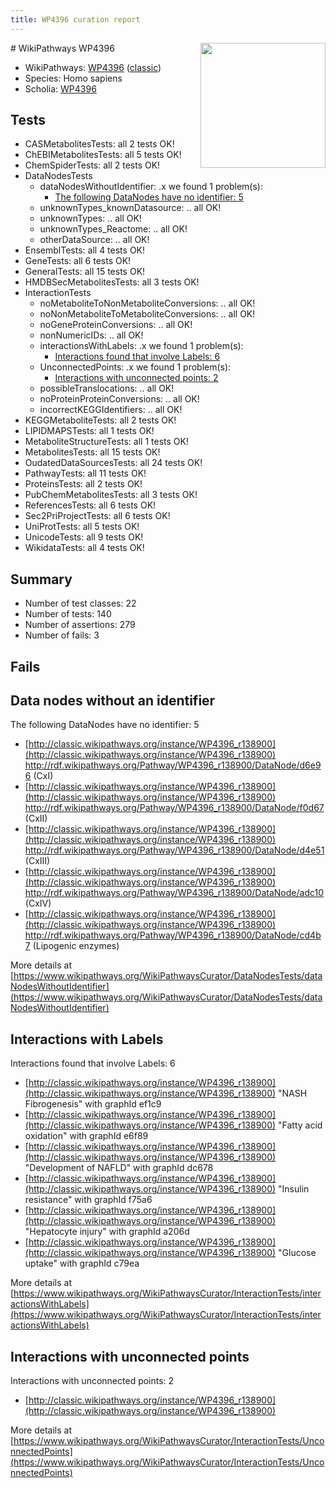 ```yaml
---
title: WP4396 curation report
---
```


<img style="float: right; width: 200px" src="https://upload.wikimedia.org/wikipedia/commons/thumb/8/83/Wplogo_with_text_500.png/640px-Wplogo_with_text_500.png" />
# WikiPathways WP4396

* WikiPathways: [WP4396](https://wikipathways.org/pathways/WP4396) ([classic](https://classic.wikipathways.org/instance/WP4396))
* Species: Homo sapiens
* Scholia: [WP4396](https://scholia.toolforge.org/wikipathways/WP4396)
## Tests
* CASMetabolitesTests: all 2 tests OK!
* ChEBIMetabolitesTests: all 5 tests OK!
* ChemSpiderTests: all 2 tests OK!
* DataNodesTests
    * dataNodesWithoutIdentifier: .x we found 1 problem(s):
        * [The following DataNodes have no identifier: 5](#d2d32fa4)
    * unknownTypes_knownDatasource: .. all OK!
    * unknownTypes: .. all OK!
    * unknownTypes_Reactome: .. all OK!
    * otherDataSource: .. all OK!
* EnsemblTests: all 4 tests OK!
* GeneTests: all 6 tests OK!
* GeneralTests: all 15 tests OK!
* HMDBSecMetabolitesTests: all 3 tests OK!
* InteractionTests
    * noMetaboliteToNonMetaboliteConversions: .. all OK!
    * noNonMetaboliteToMetaboliteConversions: .. all OK!
    * noGeneProteinConversions: .. all OK!
    * nonNumericIDs: .. all OK!
    * interactionsWithLabels: .x we found 1 problem(s):
        * [Interactions found that involve Labels: 6](#630d267d)
    * UnconnectedPoints: .x we found 1 problem(s):
        * [Interactions with unconnected points: 2](#35a61ada)
    * possibleTranslocations: .. all OK!
    * noProteinProteinConversions: .. all OK!
    * incorrectKEGGIdentifiers: .. all OK!
* KEGGMetaboliteTests: all 2 tests OK!
* LIPIDMAPSTests: all 1 tests OK!
* MetaboliteStructureTests: all 1 tests OK!
* MetabolitesTests: all 15 tests OK!
* OudatedDataSourcesTests: all 24 tests OK!
* PathwayTests: all 11 tests OK!
* ProteinsTests: all 2 tests OK!
* PubChemMetabolitesTests: all 3 tests OK!
* ReferencesTests: all 6 tests OK!
* Sec2PriProjectTests: all 6 tests OK!
* UniProtTests: all 5 tests OK!
* UnicodeTests: all 9 tests OK!
* WikidataTests: all 4 tests OK!


## Summary

* Number of test classes: 22
* Number of tests: 140
* Number of assertions: 279
* Number of fails: 3

## Fails

<a name="d2d32fa4" />

## Data nodes without an identifier

The following DataNodes have no identifier: 5

* [http://classic.wikipathways.org/instance/WP4396_r138900](http://classic.wikipathways.org/instance/WP4396_r138900) http://rdf.wikipathways.org/Pathway/WP4396_r138900/DataNode/d6e96 (CxI)
* [http://classic.wikipathways.org/instance/WP4396_r138900](http://classic.wikipathways.org/instance/WP4396_r138900) http://rdf.wikipathways.org/Pathway/WP4396_r138900/DataNode/f0d67 (CxII)
* [http://classic.wikipathways.org/instance/WP4396_r138900](http://classic.wikipathways.org/instance/WP4396_r138900) http://rdf.wikipathways.org/Pathway/WP4396_r138900/DataNode/d4e51 (CxIII)
* [http://classic.wikipathways.org/instance/WP4396_r138900](http://classic.wikipathways.org/instance/WP4396_r138900) http://rdf.wikipathways.org/Pathway/WP4396_r138900/DataNode/adc10 (CxIV)
* [http://classic.wikipathways.org/instance/WP4396_r138900](http://classic.wikipathways.org/instance/WP4396_r138900) http://rdf.wikipathways.org/Pathway/WP4396_r138900/DataNode/cd4b7 (Lipogenic enzymes)


More details at [https://www.wikipathways.org/WikiPathwaysCurator/DataNodesTests/dataNodesWithoutIdentifier](https://www.wikipathways.org/WikiPathwaysCurator/DataNodesTests/dataNodesWithoutIdentifier)

<a name="630d267d" />

## Interactions with Labels

Interactions found that involve Labels: 6

* [http://classic.wikipathways.org/instance/WP4396_r138900](http://classic.wikipathways.org/instance/WP4396_r138900) "NASH
Fibrogenesis" with graphId ef1c9
* [http://classic.wikipathways.org/instance/WP4396_r138900](http://classic.wikipathways.org/instance/WP4396_r138900) "Fatty acid oxidation" with graphId e6f89
* [http://classic.wikipathways.org/instance/WP4396_r138900](http://classic.wikipathways.org/instance/WP4396_r138900) "Development of NAFLD" with graphId dc678
* [http://classic.wikipathways.org/instance/WP4396_r138900](http://classic.wikipathways.org/instance/WP4396_r138900) "Insulin resistance" with graphId f75a6
* [http://classic.wikipathways.org/instance/WP4396_r138900](http://classic.wikipathways.org/instance/WP4396_r138900) "Hepatocyte injury" with graphId a206d
* [http://classic.wikipathways.org/instance/WP4396_r138900](http://classic.wikipathways.org/instance/WP4396_r138900) "Glucose uptake" with graphId c79ea


More details at [https://www.wikipathways.org/WikiPathwaysCurator/InteractionTests/interactionsWithLabels](https://www.wikipathways.org/WikiPathwaysCurator/InteractionTests/interactionsWithLabels)

<a name="35a61ada" />

## Interactions with unconnected points

Interactions with unconnected points: 2

* [http://classic.wikipathways.org/instance/WP4396_r138900](http://classic.wikipathways.org/instance/WP4396_r138900)


More details at [https://www.wikipathways.org/WikiPathwaysCurator/InteractionTests/UnconnectedPoints](https://www.wikipathways.org/WikiPathwaysCurator/InteractionTests/UnconnectedPoints)

